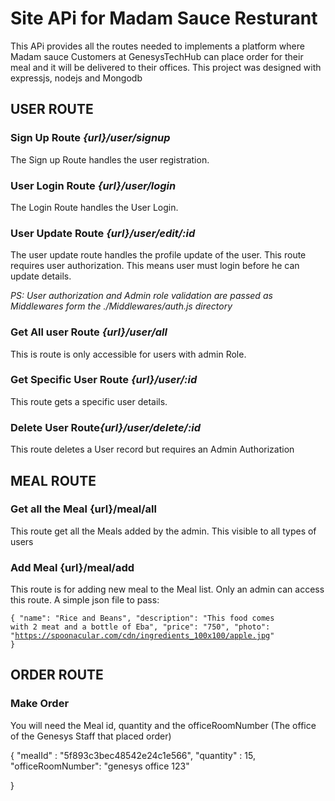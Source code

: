 <h1>Site APi for Madam Sauce Resturant</h1>

This APi provides all the routes needed to implements a platform where Madam sauce Customers at GenesysTechHub can place order for their meal and it will be delivered to their offices. This project was designed with expressjs, nodejs and Mongodb

<h2>USER ROUTE</h2>
<h3>Sign Up Route <i>{url}/user/signup</i></h3>
The Sign up Route handles the user registration.

<h3>User Login Route <i>{url}/user/login</i></h3>
The Login Route handles the User Login.

<h3>User Update Route  <i>{url}/user/edit/:id</i></h3>
The user update route handles the profile update of the user. This route requires user authorization. This means user must login before he can update details.

<i>PS: User authorization and Admin role validation are passed as Middlewares form the ./Middlewares/auth.js directory</i>

<h3> Get All user Route <i>{url}/user/all</i></h3>
This is route is only accessible for users with admin Role.

<h3>Get Specific User Route  <i>{url}/user/:id</i></h3>
This route gets a specific user details.

<h3>Delete User Route<i>{url}/user/delete/:id</i></h3>
This route deletes a User record but requires an Admin Authorization


<h2>MEAL ROUTE</h2>

<h3>Get all the Meal {url}/meal/all</h3>
This route get all the Meals added by the admin. This visible to all types of users

<h3> Add Meal {url}/meal/add</h3>
This route is for adding new meal to the Meal list. Only an admin can access this route. A simple json file to pass:

<code>{
    "name": "Rice and Beans",
    "description": "This food comes with 2 meat and a bottle of Eba",
    "price": "750",
    "photo": "https://spoonacular.com/cdn/ingredients_100x100/apple.jpg"
}</code>


<h2>ORDER ROUTE</h2>

<h3> Make Order </h3>

You will need the Meal id, quantity and the officeRoomNumber (The office of the Genesys Staff that placed order)

{
    "mealId" : "5f893c3bec48542e24c1e566",
    "quantity" : 15,
    "officeRoomNumber": "genesys office 123"

}